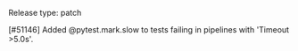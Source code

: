 Release type: patch

[#51146] Added @pytest.mark.slow to tests failing in pipelines with 'Timeout >5.0s'.
